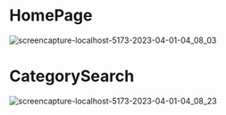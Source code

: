# HomePage
![screencapture-localhost-5173-2023-04-01-04_08_03](https://user-images.githubusercontent.com/86533169/229244905-1c058014-3428-4b46-ac0f-b314fa501926.png)

# CategorySearch
![screencapture-localhost-5173-2023-04-01-04_08_23](https://user-images.githubusercontent.com/86533169/229244962-4429130b-8921-428d-8c34-07bb58697bc9.png)
